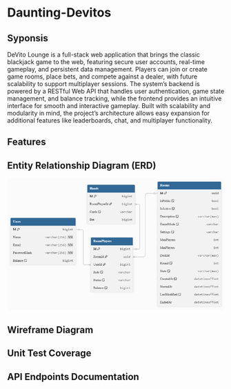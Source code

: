 # Daunting-Devitos

## Syponsis
DeVito Lounge is a full-stack web application that brings the classic blackjack game to the web, featuring secure user accounts, real-time gameplay, and persistent data management. Players can join or create game rooms, place bets, and compete against a dealer, with future scalability to support multiplayer sessions. The system’s backend is powered by a RESTful Web API that handles user authentication, game state management, and balance tracking, while the frontend provides an intuitive interface for smooth and interactive gameplay. Built with scalability and modularity in mind, the project’s architecture allows easy expansion for additional features like leaderboards, chat, and multiplayer functionality.

## Features

## Entity Relationship Diagram (ERD)
![alt text](Images/ERD.png)

## Wireframe Diagram

## Unit Test Coverage

## API Endpoints Documentation
